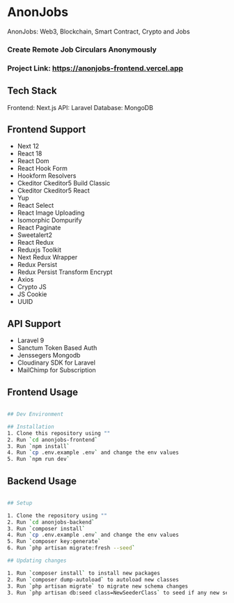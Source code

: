 # AnonJobs
AnonJobs: Web3, Blockchain, Smart Contract, Crypto and Jobs

### Create Remote Job Circulars Anonymously

### Project Link: https://anonjobs-frontend.vercel.app

## Tech Stack
Frontend: Next.js
API: Laravel
Database: MongoDB

## Frontend Support
- Next 12
- React 18
- React Dom
- React Hook Form
- Hookform Resolvers
- Ckeditor Ckeditor5 Build Classic
- Ckeditor Ckeditor5 React
- Yup
- React Select
- React Image Uploading
- Isomorphic Dompurify
- React Paginate
- Sweetalert2
- React Redux
- Reduxjs Toolkit
- Next Redux Wrapper
- Redux Persist
- Redux Persist Transform Encrypt
- Axios
- Crypto JS
- JS Cookie
- UUID

## API Support
- Laravel 9
- Sanctum Token Based Auth
- Jenssegers Mongodb
- Cloudinary SDK for Laravel
- MailChimp for Subscription


## Frontend Usage

```bash

## Dev Environment

## Installation
1. Clone this repository using ""
2. Run `cd anonjobs-frontend`
3. Run `npm install`
4. Run `cp .env.example .env` and change the env values
5. Run `npm run dev`
```

## Backend Usage
```bash

## Setup

1. Clone the repository using ""
2. Run `cd anonjobs-backend`
3. Run `composer install`
4. Run `cp .env.example .env` and change the env values
5. Run `composer key:generate`
6. Run `php artisan migrate:fresh --seed`

## Updating changes

1. Run `composer install` to install new packages
2. Run `composer dump-autoload` to autoload new classes
3. Run `php artisan migrate` to migrate new schema changes
3. Run `php artisan db:seed class=NewSeederClass` to seed if any new seeder file is added. Replace `NewSeederCl
